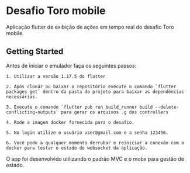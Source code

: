 # Desafio Toro mobile

Aplicação flutter de exibição de ações em tempo real do desafio Toro mobile.

## Getting Started

Antes de iniciar o emulador faça os seguintes passos:

    1. Utilizar a versão 1.17.5 do flutter
    
    2. Após clonar ou baixar o repositório execute o comando `flutter packages get` dentro da pasta do projeto para baixar as dependências necessárias.
    
    3. Execute o comando `flutter pub run build_runner build --delete-conflicting-outputs` para gerar os arquivos .g dos controllers

    4. Rode a imagem docker fornecida para o desafio.
    
    5. No login utilize o usuário user@gmail.com e a senha 123456.
    
    6. Você pode a qualquer momento derrubar e reiniciar a conexão com o docker para testar o estado do websocket da aplicação.

O app foi desenvolvido utilizando o padrão MVC e o mobx para gestão de estado.
